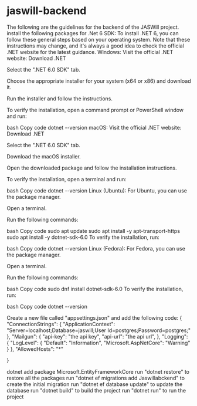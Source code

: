 # jaswill-backend

The following are the guidelines for the backend of the JASWill project.
install the following packages for .Net 6 SDK:
To install .NET 6, you can follow these general steps based on your operating system. Note that these instructions may change, and it's always a good idea to check the official .NET website for the latest guidance.
Windows: Visit the official .NET website: Download .NET

Select the ".NET 6.0 SDK" tab.

Choose the appropriate installer for your system (x64 or x86) and download it.

Run the installer and follow the instructions.

To verify the installation, open a command prompt or PowerShell window and run:

bash Copy code dotnet --version macOS: Visit the official .NET website: Download .NET

Select the ".NET 6.0 SDK" tab.

Download the macOS installer.

Open the downloaded package and follow the installation instructions.

To verify the installation, open a terminal and run:

bash Copy code dotnet --version Linux (Ubuntu): For Ubuntu, you can use the package manager.

Open a terminal.

Run the following commands:

bash Copy code sudo apt update sudo apt install -y apt-transport-https sudo apt install -y dotnet-sdk-6.0 To verify the installation, run:

bash Copy code dotnet --version Linux (Fedora): For Fedora, you can use the package manager.

Open a terminal.

Run the following commands:

bash Copy code sudo dnf install dotnet-sdk-6.0 To verify the installation, run:

bash Copy code dotnet --version

Create a new file called "appsettings.json" and add the following code:
{
"ConnectionStrings": { "ApplicationContext": "Server=localhost;Database=jaswill;User Id=postgres;Password=postgres;" }, "Mailgun": { "api-key": "the api key", "api-url": "the api url", }, "Logging": { "LogLevel": { "Default": "Information", "Microsoft.AspNetCore": "Warning" } }, "AllowedHosts": "*"

}

dotnet add package Microsoft.EntityFrameworkCore
run "dotnet restore" to restore all the packages
run "dotnet ef migrations add Jaswillabckend" to create the initial migration
run "dotnet ef database update" to update the database
run "dotnet build" to build the project
run "dotnet run" to run the project